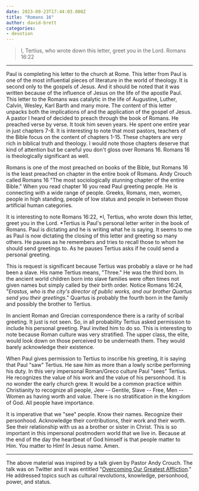 ```yaml
---
date: 2023-09-23T17:44:03.000Z
title: "Romans 16"
author: david-brett
categories:
- devotion
---
```

> I, Tertius, who wrote down this letter, greet you in the Lord. Romans 16:22
* * *
Paul is completing his letter to the church at Rome. This letter from Paul is one of the most influential pieces of literature in the world of theology. It is second only to the gospels of Jesus. And it should be noted that it was written because of the influence of Jesus on the life of the apostle Paul. This letter to the Romans was catalytic in the life of Augustine, Luther, Calvin, Wesley, Karl Barth and many more. The content of this letter unpacks both the implications of and the application of the gospel of Jesus. A pastor I heard of decided to preach through the book of Romans. He preached verse by verse. It took him seven years. He spent one entire year in just chapters 7-8. It is interesting to note that most pastors, teachers of the Bible focus on the content of chapters 1-15. These chapters are very rich in biblical truth and theology. I would note those chapters deserve that kind of attention but be careful you don't gloss over Romans 16. Romans 16 is theologically significant as well.

Romans is one of the most preached on books of the Bible, but Romans 16 is the least preached on chapter in the entire book of Romans. Andy Crouch called Romans 16 "The most sociologically stunning chapter of the entire Bible." When you read chapter 16 you read Paul greeting people. He is connecting with a wide range of people. Greeks, Romans, men, women, people in high standing, people of low status and people in between those artificial human categories.

It is interesting to note Romans 16:22, *I, Tertius, who wrote down this letter, greet you in the Lord. *Tertius is Paul's personal letter writer in the book of Romans. Paul is dictating and he is writing what he is saying. It seems to me as Paul is now dictating the closing of this letter and greeting so many others. He pauses as he remembers and tries to recall those to whom he should send greetings to. As he pauses Tertius asks if he could send a personal greeting.

This is request is significant because Tertius was probably a slave or he had been a slave. His name Tertius means, "Three." He was the third born. In the ancient world children born into slave families were often times not given names but simply called by their birth order. Notice Romans 16:24, "*Erastus, who is the city's director of public works, and our brother Quartus send you their greetings*." Quartus is probably the fourth born in the family and possibly the brother to Tertius.

In ancient Roman and Grecian correspondence there is a rarity of scribal greeting. It just is not seen. So, in all probability Tertius asked permission to include his personal greeting. Paul invited him to do so. This is interesting to note because Roman culture was very stratified. The upper class, the elite, would look down on those perceived to be underneath them. They would barely acknowledge their existence.

When Paul gives permission to Tertius to inscribe his greeting, it is saying that Paul "saw" Tertius. He saw him as more than a lowly scribe performing his duty. In this very impersonal Roman/Greco culture Paul "sees" Tertius. He recognizes the value of his work and the value of his personhood. It is no wonder the early church grew. It would be a common practice within Christianity to recognize all people, Jew -- Gentile, Slave -- Free, Men -- Women as having worth and value. There is no stratification in the kingdom of God. All people have importance.

It is imperative that we "see" people. Know their names. Recognize their personhood. Acknowledge their contributions, their work and their worth. See their relationship with us as a brother or sister in Christ. This is so important in this impersonal postmodern world that we live in. Because at the end of the day the heartbeat of God himself is that people matter to Him. You matter to Him! In Jesus name. Amen.

* * *
The above material was inspired by a talk given by Pastor Andy Crouch. The talk was on Twitter and it was entitled "[Overcoming Our Greatest Affliction](https://www.youtube.com/watch?v=KHGwOYzUw9o)." He addressed topics such as cultural revolutions, knowledge, personhood, power, and status.